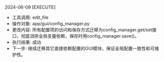 2024-06-09 [EXECUTE]
- 工具调用: edit_file
- 操作对象: app/gui/config_manager.py
- 更改内容: 所有配置项的访问和保存方式迁移为config_manager.get/set接口，彻底消除全局变量依赖，保存时用config_manager.save()。
- 执行结果: 成功
- 下一步: 继续迁移其它直接依赖配置的GUI模块，保证全局配置一致性和可维护性。
